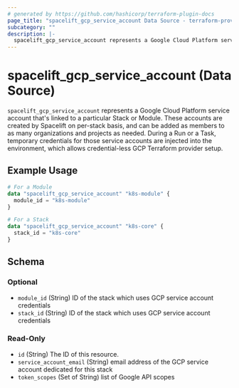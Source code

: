 ```yaml
---
# generated by https://github.com/hashicorp/terraform-plugin-docs
page_title: "spacelift_gcp_service_account Data Source - terraform-provider-spacelift"
subcategory: ""
description: |-
  spacelift_gcp_service_account represents a Google Cloud Platform service account that's linked to a particular Stack or Module. These accounts are created by Spacelift on per-stack basis, and can be added as members to as many organizations and projects as needed. During a Run or a Task, temporary credentials for those service accounts are injected into the environment, which allows credential-less GCP Terraform provider setup.
---
```


# spacelift_gcp_service_account (Data Source)

`spacelift_gcp_service_account` represents a Google Cloud Platform service account that's linked to a particular Stack or Module. These accounts are created by Spacelift on per-stack basis, and can be added as members to as many organizations and projects as needed. During a Run or a Task, temporary credentials for those service accounts are injected into the environment, which allows credential-less GCP Terraform provider setup.

## Example Usage

```terraform
# For a Module
data "spacelift_gcp_service_account" "k8s-module" {
  module_id = "k8s-module"
}

# For a Stack
data "spacelift_gcp_service_account" "k8s-core" {
  stack_id = "k8s-core"
}
```

<!-- schema generated by tfplugindocs -->
## Schema

### Optional

- `module_id` (String) ID of the stack which uses GCP service account credentials
- `stack_id` (String) ID of the stack which uses GCP service account credentials

### Read-Only

- `id` (String) The ID of this resource.
- `service_account_email` (String) email address of the GCP service account dedicated for this stack
- `token_scopes` (Set of String) list of Google API scopes


